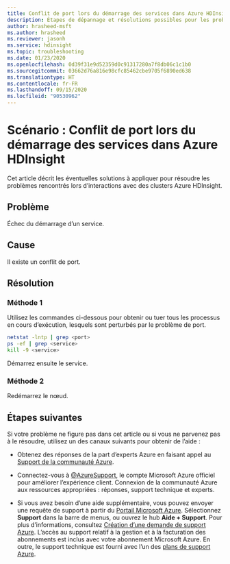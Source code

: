 ```yaml
---
title: Conflit de port lors du démarrage des services dans Azure HDInsight
description: Étapes de dépannage et résolutions possibles pour les problèmes de conflit de port rencontrés lors d’interactions avec des clusters Azure HDInsight.
author: hrasheed-msft
ms.author: hrasheed
ms.reviewer: jasonh
ms.service: hdinsight
ms.topic: troubleshooting
ms.date: 01/23/2020
ms.openlocfilehash: 0d39f31e9d52359d0c91317280a7f8db06c1c1b0
ms.sourcegitcommit: 03662d76a816e98cfc85462cbe9705f6890ed638
ms.translationtype: HT
ms.contentlocale: fr-FR
ms.lasthandoff: 09/15/2020
ms.locfileid: "90530962"
---
```

# <a name="scenario-port-conflict-when-starting-services-in-azure-hdinsight"></a>Scénario : Conflit de port lors du démarrage des services dans Azure HDInsight

Cet article décrit les éventuelles solutions à appliquer pour résoudre les problèmes rencontrés lors d’interactions avec des clusters Azure HDInsight.

## <a name="issue"></a>Problème

Échec du démarrage d’un service.

## <a name="cause"></a>Cause

Il existe un conflit de port.

## <a name="resolution"></a>Résolution

### <a name="method-1"></a>Méthode 1

Utilisez les commandes ci-dessous pour obtenir ou tuer tous les processus en cours d’exécution, lesquels sont perturbés par le problème de port.

```bash
netstat -lntp | grep <port>
ps -ef | grep <service>
kill -9 <service>
```

Démarrez ensuite le service.

### <a name="method-2"></a>Méthode 2

Redémarrez le nœud.

## <a name="next-steps"></a>Étapes suivantes

Si votre problème ne figure pas dans cet article ou si vous ne parvenez pas à le résoudre, utilisez un des canaux suivants pour obtenir de l’aide :

* Obtenez des réponses de la part d’experts Azure en faisant appel au [Support de la communauté Azure](https://azure.microsoft.com/support/community/).

* Connectez-vous à [@AzureSupport](https://twitter.com/azuresupport), le compte Microsoft Azure officiel pour améliorer l’expérience client. Connexion de la communauté Azure aux ressources appropriées : réponses, support technique et experts.

* Si vous avez besoin d’une aide supplémentaire, vous pouvez envoyer une requête de support à partir du [Portail Microsoft Azure](https://portal.azure.com/?#blade/Microsoft_Azure_Support/HelpAndSupportBlade/). Sélectionnez **Support** dans la barre de menus, ou ouvrez le hub **Aide + Support**. Pour plus d’informations, consultez [Création d’une demande de support Azure](https://docs.microsoft.com/azure/azure-supportability/how-to-create-azure-support-request). L’accès au support relatif à la gestion et à la facturation des abonnements est inclus avec votre abonnement Microsoft Azure. En outre, le support technique est fourni avec l’un des [plans de support Azure](https://azure.microsoft.com/support/plans/).
